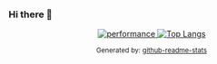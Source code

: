 ### Hi there 👋

<!--
**KhaledHN/KhaledHN** is a ✨ _special_ ✨ repository because its `README.md` (this file) appears on your GitHub profile.

Here are some ideas to get you started:

- 🔭 I’m currently working on ...
- 🌱 I’m currently learning ...
- 👯 I’m looking to collaborate on ...
- 🤔 I’m looking for help with ...
- 💬 Ask me about ...
- 📫 How to reach me: ...
- 😄 Pronouns: ...
- ⚡ Fun fact: ...
-->


<center>
  <a href="htpps://khaledhazem.vercel.app">
    <img src="https://github-readme-stats.vercel.app/api?username=KhaledHN&theme=vue-dark&show_icons=true&count_private=true" alt="performance" />
  </a>

  <a href="https://khaledhazem.vercel.app">
    <img src="https://github-readme-stats.vercel.app/api/top-langs/?username=KhaledHN&theme=vue-dark&layout=donut" alt="Top Langs" />
  </a>

  <small>Generated by: <a href="https://github.com/anuraghazra/github-readme-stats" traget="blank">github-readme-stats</a></small>
